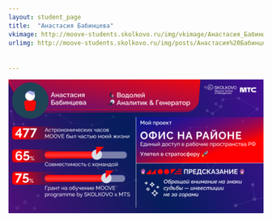 ```yaml
---
layout: student_page
title:  "Анастасия Бабинцева"
vkimage: http://moove-students.skolkovo.ru/img/vkimage/Анастасия_Бабинцева_vk.png
urlimg: http://moove-students.skolkovo.ru/img/posts/Анастасия%20Бабинцева.png


---
```

<img class="img-fluid" src="/img/posts/Анастасия Бабинцева.png" alt="moove-2">
